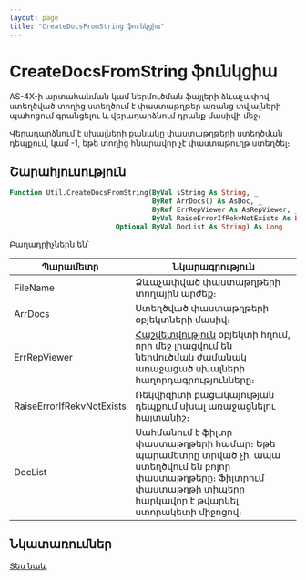 ```yaml
---
layout: page
title: "CreateDocsFromString ֆունկցիա"
---
```


# CreateDocsFromString ֆունկցիա

AS-4X-ի արտահանման կամ ներմուծման ֆայլերի ձևաչափով ստեղծված տողից ստեղծում է փաստաթղթեր առանց տվյալների պահոցում գրանցելու և վերադարձնում դրանք մասիվի մեջ։

Վերադարձնում է սխալների քանակը փաստաթղթերի ստեղծման դեպքում, կամ -1, եթե տողից հնարավոր չէ փաստաթուղթ ստեղծել։

## Շարահյուսություն

``` vb
Function Util.CreateDocsFromString(ByVal sString As String, _
                                   ByRef ArrDocs() As AsDoc, _
                                   ByRef ErrRepViewer As AsRepViewer, _
                                   ByVal RaiseErrorIfRekvNotExists As Boolean, _
                          Optional ByVal DocList As String) As Long
```

Բաղադրիչներն են՝

| Պարամետր | Նկարագրություն |
|--|--|
| FileName | Ձևաչափված փաստաթղթերի տողային արժեք։ |
| ArrDocs | Ստեղծված փաստաթղթերի օբյեկտների մասիվ։ |
| ErrRepViewer | [Հաշվետվություն](../AsRepViewer.md) օբյեկտի հղում, որի մեջ լրացվում են ներմուծման ժամանակ առաջացած սխալների հաղորդագրությունները։ |
| RaiseErrorIfRekvNotExists | Ռեկվիզիտի բացակայության դեպքում սխալ առաջացնելու հայտանիշ։ |
| DocList | Սահմանում է ֆիլտր փաստաթղթերի համար։ Եթե պարամետրը տրված չի, ապա ստեղծվում են բոլոր փաստաթղթերը։ Ֆիլտրում փաստաթղթի տիպերը հարկավոր է թվարկել ստորակետի միջոցով։ |

## Նկատառումներ

[Տես նաև](../../functions.html)
